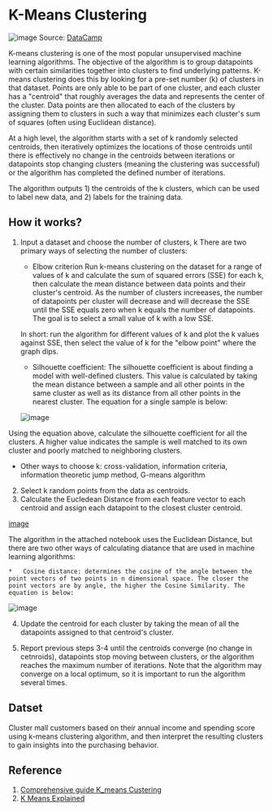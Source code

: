 # K-Means Clustering

![image](https://images.datacamp.com/image/upload/v1678462092/image7_a1777d39aa.png)
Source: [DataCamp](https://www.datacamp.com/tutorial/k-means-clustering-python)

K-means clustering is one of the most popular unsupervised machine learning algorithms. The objective of the algorithm is to group datapoints with certain similarities together into clusters to find underlying patterns. K-means clustering does this by looking for a pre-set number (k) of clusters in that dataset. Points are only able to be part of one cluster, and each cluster has a "centroid" that roughly averages the data and represents the center of the cluster. Data points are then allocated to each of the clusters by assigning them to clusters in such a way that minimizes each cluster's sum of squares (often using Euclidean distance).

At a high level, the algorithm starts with a set of k randomly selected centroids, then iteratively optimizes the locations of those centroids until there is effectively no change in the centroids between iterations or datapoints stop changing clusters (meaning the clustering was successful) or the algorithm has completed the defined number of iterations.

The algorithm outputs 1) the centroids of the k clusters, which can be used to label new data, and 2) labels for the training data.

## How it works?
1.  Input a dataset and choose the number of clusters, k There are two primary ways of selecting the number of clusters:
    *   Elbow criterion Run k-means clustering on the dataset for a range of values of k and calculate the sum of squared errors (SSE) for each k, then calculate the mean distance between data points and their cluster's centroid. As the number of clusters increeases, the number of datapoints per cluster will decrease and will decrease the SSE until the SSE equals zero when k equals the number of datapoints. The goal is to select a small value of k with a low SSE.

    In short: run the algorithm for different values of k and plot the k values against SSE, then select the value of k for the "elbow point" where the graph dips.

    * Silhouette coefficient: The silhouette coefficient is about finding a model with well-defined clusters. This value is calculated by taking the mean distance between a sample and all other points in the same cluster as well as its distance from all other points in the nearest cluster. The equation for a single sample is below:

    ![image](https://user-images.githubusercontent.com/89811204/146045653-2898b2fa-6f54-4a50-a617-f8efb3f07ef5.png)

 Using the equation above, calculate the silhouette coefficient for all the clusters. A higher value indicates the sample is well matched to its own cluster and poorly matched to neighboring clusters.

*   Other ways to choose k: cross-validation, information criteria, information theoretic jump method, G-means algorithm   

2.  Select k random points from the data as centroids.
3. Calculate the Eucledean Distance from each feature vector to each centroid and assign each datapoint to the closest cluster centroid.

[image](https://user-images.githubusercontent.com/89811204/132998845-37a6f436-47b4-4337-a030-72bd9212d59f.png)

The algorithm in the attached notebook uses the Euclidean Distance, but there are two other ways of calculating diatance that are used in machine learning algorithms:

    *   Cosine distance: determines the cosine of the angle between the point vectors of two points in n dimensional space. The closer the point vectors are by angle, the higher the Cosine Similarity. The equation is below:

![image](https://user-images.githubusercontent.com/89811204/146046597-0f8d9449-30d1-4bc7-9560-1b271cff737b.png)

4.  Update the centroid for each cluster by taking the mean of all the datapoints assigned to that centroid's cluster.

5.  Report previous steps 3-4 until the centroids converge (no change in cetnroids), datapoints stop moving between clusters, or the algorithm reaches the maximum number of iterations. Note that the algorithm may converge on a local optimum, so it is important to run the algorithm several times.

## Datset
Cluster mall customers based on their annual income and spending score using k-means clustering algorithm, and then interpret the resulting clusters to gain insights into the purchasing behavior.


## Reference
1. [Comprehensive guide K_means Custering](https://www.analyticsvidhya.com/blog/2019/08/comprehensive-guide-k-means-clustering/)
2. [K Means Explained](https://pub.towardsai.net/fully-explained-k-means-clustering-with-python-e7caa573176a)
